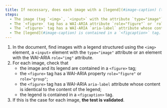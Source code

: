 ```yaml
---
title: If necessary, does each image with a [legend](#image-caption) (tag `<img>`, `<input>` with the attribute `type="image"` or with a WAI-ARIA attribute `role="img"` associated with an adjacent [legend](#image-caption)) meet these conditions?
steps:
  - The image (tag `<img>`, `<input>` with the attribute `type="image"` or having a WAI-ARIA attribute `role="img"`) and its adjacent [legend](#image-caption) are contained in a tag `<figure>`.
  - The `<figure>` tag has a WAI-ARIA attribute `role="figure"` or `role="group"`.
  - The `<figure>` tag has a WAI-ARIA `aria-label` attribute whose content is identical to the content of the [legend](#image-caption).
  - The [legend](#image-caption) is contained in a `<figcaption>` tag.
---
```


1. In the document, find images with a legend structured using the `<img>` element, a `<input>` element with the `type="image"` attribute or an element with the WAI-ARIA `role="img"` attribute.
2. For each image, check that
   - the image and its legend are contained in a `<figure>` tag;
   - the `<figure>` tag has a WAI-ARIA property `role="figure"` or `role="group"`;
   - the `<figure>` tag has a WAI-ARIA `aria-label` attribute whose content is identical to the content of the legend;
   - the legend is contained in a `<figcaption>` tag.
3. If this is the case for each image, **the test is validated**.
